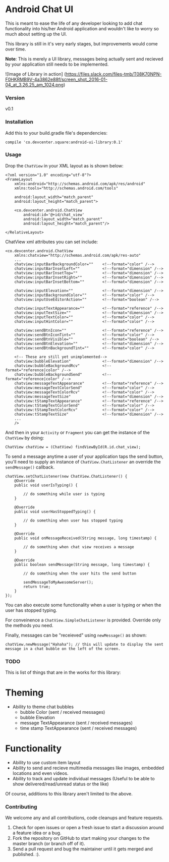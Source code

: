 # Android Chat UI

This is meant to ease the life of any developer looking to add chat functionality into his/her Android application and wouldn't like to worry so much about setting up the UI.

This library is still in it's very early stages, but improvements would come over time.

**Note**: This is merely a UI library, messages being actually sent and recieved by your application still needs to be implemented.

![Image of Library in action]
(https://files.slack.com/files-tmb/T08K70NPN-F0HKRMB9V-4a3862e88f/screen_shot_2016-01-04_at_3.26.25_am_1024.png)

### Version
v0.1

### Installation

Add this to your build.gradle file's dependencies:

`compile 'co.devcenter.square:android-ui-library:0.1'`

### Usage
Drop the `ChatView` in your XML layout as is shown below:
```
<?xml version="1.0" encoding="utf-8"?>
<FrameLayout
    xmlns:android="http://schemas.android.com/apk/res/android"
    xmlns:tools="http://schemas.android.com/tools"

    android:layout_width="match_parent"
    android:layout_height="match_parent">
    
    <co.devcenter.android.ChatView
        android:id='@+id/chat_view'
        android:layout_width="match_parent"
        android:layout_height="match_parent"/>
        
</RelativeLayout>
```

ChatView xml attributes you can set include:
```
<co.devcenter.android.ChatView
    xmlns:chatview="http://schemas.android.com/apk/res-auto"
    ...
    chatview:inputBarBackgroundColor=""    <!--format="color" /-->
    chatview:inputBarInsetLeft=""          <!--format="dimension" /-->
    chatview:inputBarInsetTop=""           <!--format="dimension" /-->
    chatview:inputBarInsetRight=""         <!--format="dimension" /-->
    chatview:inputBarInsetBottom=""        <!--format="dimension" /-->

    chatview:inputElevation=""             <!--format="dimension" /-->
    chatview:inputBackgroundColor=""       <!--format="color" /-->
    chatview:inputUseEditorAction=""       <!--format="boolean" /-->

    chatview:inputTextAppearance=""        <!--format="reference" /-->
    chatview:inputTextSize=""              <!--format="dimension" /-->
    chatview:inputTextColor=""             <!--format="color" /-->
    chatview:inputHintColor=""             <!--format="color" /-->

    chatview:sendBtnIcon=""                <!--format="reference" /-->
    chatview:sendBtnIconTint=""            <!--format="color" /-->
    chatview:sendBtnVisible=""             <!--format="boolean" /-->
    chatview:sendBtnElevation=""           <!--format="dimension" /-->
    chatview:sendBtnBackgroundTint=""      <!--format="color" /-->

    <!-- These are still yet unimplemented-->
    chatview:bubbleElevation"              <!--format="dimension" /-->
    chatview:bubbleBackgroundRcv"          <!--format="reference|color" /-->
    chatview:bubbleBackgroundSend"         <!--format="reference|color" /-->
    chatview:messageTextAppearance"        <!--format="reference" /-->
    chatview:messageTextColorSend"         <!--format="color" /-->
    chatview:messageTextColorRcv"          <!--format="color" /-->
    chatview:messageTextSize"              <!--format="dimension" /-->
    chatview:tStampTextAppearance"         <!--format="reference" /-->
    chatview:tStampTextColorSend"          <!--format="color" /-->
    chatview:tStampTextColorRcv"           <!--format="color" /-->
    chatview:tStampTextSize"               <!--format="dimension" /-->
    ...
    />
```

And then in your `Activity` or `Fragment` you can get the instance of the `ChatView` by doing:

```
ChatView chatView = (ChatView) findViewById(R.id.chat_view);
```

To send a message anytime a user of your application taps the send button, you'll need to supply an instance of `ChatView.ChatListener` an override the `sendMessage()` callback.

```
chatView.setChatListener(new ChatView.ChatListener() {
    @Override
    public void userIsTyping() {

        // do something while user is typing
    }

    @Override
    public void userHasStoppedTyping() {

        // do something when user has stopped typing
    }

    @Override
    public void onMessageReceived(String message, long timestamp) {

        // do something when chat view receives a message
    }

    @Override
    public boolean sendMessage(String message, long timestamp) {

        // do something when the user hits the send button

        sendMessageToMyAwesomeServer();
        return true;
    }
});
```

You can also execute some functionality when a user is typing or when the user has stopped typing.

For conveinence a `ChatView.SimpleChatListener` is provided. Override only the methods you need.

Finally, messages can be "receieved" using `newMessage()` as shown:
```
chatView.newMessage("Hahaha"); // this will update to display the sent message in a chat bubble on the left of the screen.
```

### TODO
This is list of things that are in the works for this library:

# Theming
- Ability to theme chat bubbles
    - bubble Color (sent / received messages)
    - bubble Elevation
    - message TextAppearance (sent / received messages)
    - time stamp TextAppearance (sent / received messages)

# Functionality
- Ability to use custom item layout
- Ability to send and recieve multimedia messages like images, embedded locations and even videos.
- Ability to track and update individual messages (Useful to be able to show delivered/read/unread status or the like)

Of course, additions to this library aren't limited to the above.

### Contributing
We welcome any and all contributions, code cleanups and feature requests.

1. Check for open issues or open a fresh issue to start a discussion around a feature idea or a bug.
2. Fork the repository on GitHub to start making your changes to the master branch (or branch off of it).
3. Send a pull request and bug the maintainer until it gets merged and published. :).

